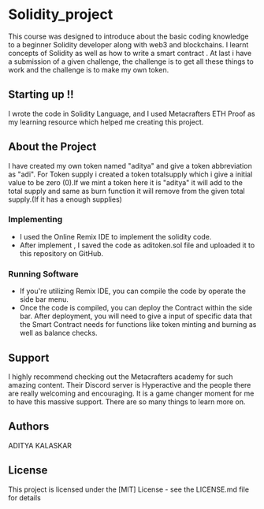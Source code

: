 # Solidity_project
This course was designed to introduce about the basic coding knowledge to a beginner Solidity developer along with web3 and blockchains. I learnt concepts of Solidity as well as how to write a smart contract . At last i have a submission of a given challenge, the challenge is to get all these things to work and the challenge is to make my own token.

## Starting up !!
I wrote the code in Solidity Language, and I used Metacrafters ETH Proof as my learning resource which helped me creating this project.

## About the Project 

I have created my own token named "aditya" and give a token abbreviation as "adi". For Token supply i created a token totalsupply which i give a initial value to be zero (0).If we mint a token here it is "aditya" it will add to the total supply and same as burn function it will remove from the given total supply.(If it has a enough supplies)

### Implementing

* I used the Online Remix IDE to implement the solidity code.
* After implement , I saved the code as aditoken.sol file and uploaded it to this repository on GitHub.

### Running Software 

* If you're utilizing Remix IDE, you can compile the code by operate the side bar menu.
* Once the code is compiled, you can deploy the Contract  within the side bar. After deployment, you will need to give a input of specific data that the Smart Contract needs for functions like token minting and burning as well as balance checks.

## Support

I highly recommend checking out the Metacrafters academy for such amazing content. Their Discord server is Hyperactive and the people there are really welcoming and encouraging. It is a game changer moment for me to have this massive support. There are so many things to learn more on. 

## Authors
ADITYA KALASKAR

## License
This project is licensed under the [MIT] License - see the LICENSE.md file for details
